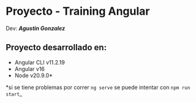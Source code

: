 # Proyecto - Training Angular

Dev: _**Agustin Gonzalez**_

## Proyecto desarrollado en:

- Angular CLI v11.2.19
- Angular v16
- Node v20.9.0\*

\*si se tiene problemas por correr `ng serve` se puede intentar con `npm run start`\_
